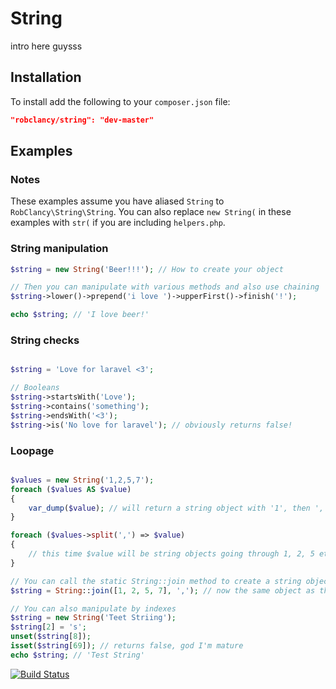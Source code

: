 # String

intro here guysss

## Installation
To install add the following to your `composer.json` file:

```json
"robclancy/string": "dev-master"
```

## Examples


### Notes
These examples assume you have aliased `String` to `RobClancy\String\String`. You can also replace `new String(` in these examples with `str(` if you are including `helpers.php`.

### String manipulation
```php
$string = new String('Beer!!!'); // How to create your object

// Then you can manipulate with various methods and also use chaining
$string->lower()->prepend('i love ')->upperFirst()->finish('!');

echo $string; // 'I love beer!'
```

### String checks
```php

$string = 'Love for laravel <3';

// Booleans
$string->startsWith('Love');
$string->contains('something');
$string->endsWith('<3');
$string->is('No love for laravel'); // obviously returns false!
```

### Loopage
```php

$values = new String('1,2,5,7');
foreach ($values AS $value)
{
	var_dump($value); // will return a string object with '1', then ',' etc... just loops through characters
}

foreach ($values->split(',') => $value)
{
	// this time $value will be string objects going through 1, 2, 5 etc...
}

// You can call the static String::join method to create a string object from an array of strings
$string = String::join([1, 2, 5, 7], ','); // now the same object as the original $values

// You can also manipulate by indexes
$string = new String('Teet Striing');
$string[2] = 's';
unset($string[8]);
isset($string[69]); // returns false, god I'm mature
echo $string; // 'Test String'

```


[![Build Status](https://secure.travis-ci.org/robclancy/string.png)](http://travis-ci.org/robclancy/string)
